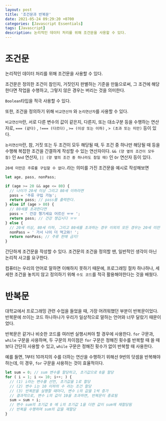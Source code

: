 ```yaml
---
layout: post
title: '조건문과 반복문'
date: 2021-05-24 09:29:20 +0700
categories: [Javascript Essentials]
tags: [Javascript]
description: 논리적인 데이터 처리를 위해 조건문을 사용할 수 있다.
---
```


# 조건문

논리적인 데이터 처리를 위해 조건문을 사용할 수 있다.

조건문은 정의한 조건이 참인지, 거짓인지 판별하는 기준을 만듦으로써, 그 조건에 해당한다면 작업을 수행하고, 그렇지 않은 경우는 버리는 것을 의미한다.

`Boolean`타입을 적극 사용할 수 있다.

또한, 조건을 정의하기 위해 `비교연산자` 와 `논리연산자`를 사용할 수 있다.

`비교연산자`란, 서로 다른 변수의 값이 같은지, 다른지, 또는 대소구분 등을 수행하는 연산자로, `=== (같다)` , `!=== (다르다)` , `>= (이상 또는 이하)` , `> (초과 또는 미만)` 등이 있다.

`논리연산자`란, 참, 거짓 또는 두 조건이 모두 해당될 때, 두 조건 중 하나만 해당될 때 등을 수행해 복잡한 조건을 간결하게 작성할 수 있는 연산자이다. `&& (양 옆의 조건이 모두 참)` 인 `And` 연산자, `|| (양 옆의 조건 중 하나라도 참일 때)` 인 `Or` 연산자 등이 있다.

`20세 미만은 주류를 구입할 수 없다.`라는 의미를 가진 조건문을 예시로 작성해보면

```js
let age, pass, nonPass;

if (age >= 20 && age <= 80) {
  // 나이가 20세 이상 그리고 80세 이하라면
  pass = '주류 구입 가능';
  return pass; // pass를 출력한다.
} else if (age > 80) {
  // 80세를 초과한다면
  pass = ' 건강 챙기세요 어르신 ㅠㅠ ';
  return pass; // 건강 챙깁시다 ㅠㅠ
} else {
  // 20세 이상, 80세 이하, 그리고 80세를 초과하는 경우 이외의 모든 경우는 20세 미만 밖에 없으므로
  nonPass = ' 가서 나이 더 먹고와! ';
  return nonPass; // 주류 판매 금지!
}
```

간단하게 조건문을 작성할 수 있다. 조건문의 조건을 정의할 땐, 일반적인 생각이 아닌 논리적 사고를 요구한다.

컴퓨터는 우리의 언어로 말하면 이해하지 못하기 때문에, 프로그래밍 절차 하나하나, 세세한 조건을 놓치지 않고 정의하기 위해 `수도 코드`를 적극 활용해야한다는 것을 배웠다.

# 반복문

대학교에서 프로그래밍 관련 수업을 들었을 때, 가장 어려워했던 부분이 반복문이었다. 반복문에 쓰이는 코드 하나하나가 우리가 일상적으로 말하는 언어와 너무 달랐기 때문이었다.

반복문은 같거나 비슷한 코드를 여러번 실행시켜야 할 경우에 사용한다.
`for` 구문과, `while` 구문을 사용하며, 두 구문의 차이점은 `for` 구문은 정해진 횟수를 반복할 때 쓸 때 보다 간단히 사용할 수 있고, `while` 구문은 정해진 횟수가 없이 반복할 때 사용한다.

예를 들면, 1부터 10까지의 수를 더하는 연산을 수행하기 위해선 9번의 덧셈을 반복해야 하는데, 이 경우, `for` 구문을 사용하는 것이 효율적이다.

```js
let sum = 0; // sum 변수를 할당하고, 초기값으로 0을 할당
for ( i = 1; i <= 10; i++; ) {
  // (1) i라는 변수를 선언, 초기값을 1로 할당
  // (2) 변수 i는 10 이하의 수 라는 조건 할당
  // (3) 반복문을 실행할 때마다, 변수 i의 값을 1씩 증가
  // 결과적으로, 변수 i의 값이 10을 초과하면, 반복문이 종료됨
  sum = sum + i;
  // 변수 sum의 초기값 0 에 i의 초기값 1을 더한 값이 sum에 재할당됨
  // 반복을 수행하며 sum의 값을 재할당
}
```
